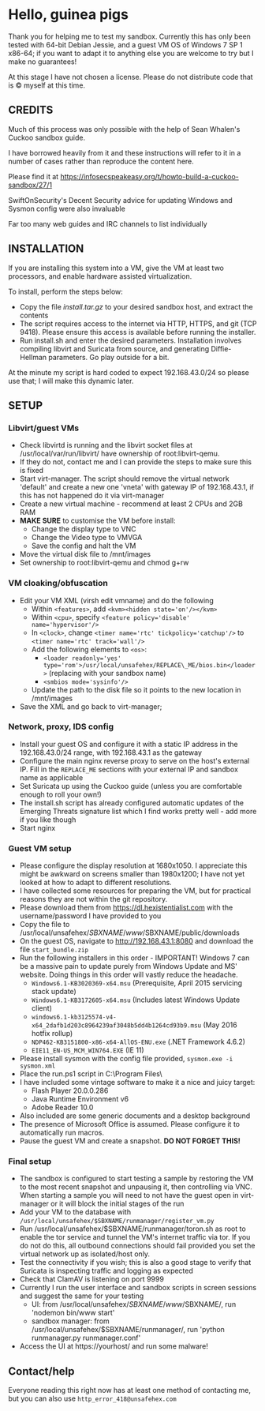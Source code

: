 # Hello, guinea pigs

Thank you for helping me to test my sandbox. Currently this has only been tested with 64-bit Debian Jessie, and a guest VM OS of Windows 7 SP 1 x86-64; if you want to adapt it to anything else you are welcome to try but I make no guarantees!

At this stage I have not chosen a license. Please do not distribute code that is © myself at this time.

## CREDITS
Much of this process was only possible with the help of Sean Whalen's Cuckoo sandbox guide. 

I have borrowed heavily from it and these instructions will refer to it in a number of cases rather than reproduce the content here.

Please find it at https://infosecspeakeasy.org/t/howto-build-a-cuckoo-sandbox/27/1

SwiftOnSecurity's Decent Security advice for updating Windows and Sysmon config were also invaluable

Far too many web guides and IRC channels to list individually

## INSTALLATION

If you are installing this system into a VM, give the VM at least two processors, and enable hardware assisted virtualization.

To install, perform the steps below:

- Copy the file *install.tar.gz* to your desired sandbox host, and extract the contents
- The script requires access to the internet via HTTP, HTTPS, and git (TCP 9418). Please ensure this access is available before running the installer.
- Run install.sh and enter the desired parameters. Installation involves compiling libvirt and Suricata from source, and generating Diffie-Hellman parameters. Go play outside for a bit.

At the minute my script is hard coded to expect 192.168.43.0/24 so please use that; I will make this dynamic later.

## SETUP

### Libvirt/guest VMs

- Check libvirtd is running and the libvirt socket files at /usr/local/var/run/libvirt/ have ownership of root:libvirt-qemu.
- If they do not, contact me and I can provide the steps to make sure this is fixed
- Start virt-manager. The script should remove the virtual network 'default' and create a new one 'vneta' with gateway IP of 192.168.43.1, if this has not happened do it via virt-manager
- Create a new virtual machine - recommend at least 2 CPUs and 2GB RAM
- __MAKE SURE__ to customise the VM before install:
  - Change the display type to VNC
  - Change the Video type to VMVGA
  - Save the config and halt the VM
- Move the virtual disk file to /mnt/images
- Set ownership to root:libvirt-qemu and chmod g+rw

### VM cloaking/obfuscation

- Edit your VM XML (virsh edit vmname) and do the following
  - Within `<features>`, add `<kvm><hidden state='on'/></kvm>`
  - Within `<cpu>`, specify `<feature policy='disable' name='hypervisor'/>`
  - In `<clock>`, change `<timer name='rtc' tickpolicy='catchup'/>` to `<timer name='rtc' track='wall'/>`
  - Add the following elements to `<os>`: 
    - `<loader readonly='yes' type='rom'>/usr/local/unsafehex/REPLACE\_ME/bios.bin</loader>` (replacing with your sandbox name)
    - `<smbios mode='sysinfo'/>`
  - Update the path to the disk file so it points to the new location in /mnt/images
- Save the XML and go back to virt-manager;

### Network, proxy, IDS config

- Install your guest OS and configure it with a static IP address in the 192.168.43.0/24 range, with 192.168.43.1 as the gateway
- Configure the main nginx reverse proxy to serve on the host's external IP. Fill in the `REPLACE_ME` sections with your external IP and sandbox name as applicable
- Set Suricata up using the Cuckoo guide (unless you are comfortable enough to roll your own!)
- The install.sh script has already configured automatic updates of the Emerging Threats signature list which I find works pretty well - add more if you like though
- Start nginx

### Guest VM setup

- Please configure the display resolution at 1680x1050. I appreciate this might be awkward on screens smaller than 1980x1200; I have not yet looked at how to adapt to different resolutions.
- I have collected some resources for preparing the VM, but for practical reasons they are not within the git repository.
- Please download them from https://dl.hexistentialist.com with the username/password I have provided to you
- Copy the file to /usr/local/unsafehex/$SBXNAME/www/$SBXNAME/public/downloads
- On the guest OS, navigate to http://192.168.43.1:8080 and download the file `start_bundle.zip`
- Run the following installers in this order - IMPORTANT! Windows 7 can be a massive pain to update purely from Windows Update and MS' website. Doing things in this order will vastly reduce the headache.
  - `Windows6.1-KB3020369-x64.msu` (Prerequisite, April 2015 servicing stack update)
  - `Windows6.1-KB3172605-x64.msu` (Includes latest Windows Update client)
  - `windows6.1-kb3125574-v4-x64_2dafb1d203c8964239af3048b5dd4b1264cd93b9.msu` (May 2016 hotfix rollup)
  - `NDP462-KB3151800-x86-x64-AllOS-ENU.exe` (.NET Framework 4.6.2)
  - `EIE11_EN-US_MCM_WIN764.EXE` (IE 11)
- Please install sysmon with the config file provided, `sysmon.exe -i sysmon.xml`
- Place the run.ps1 script in C:\Program Files\
- I have included some vintage software to make it a nice and juicy target:
  - Flash Player 20.0.0.286
  - Java Runtime Environment v6
  - Adobe Reader 10.0
- Also included are some generic documents and a desktop background
- The presence of Microsoft Office is assumed. Please configure it to automatically run macros.
- Pause the guest VM and create a snapshot. __DO NOT FORGET THIS!__

### Final setup

- The sandbox is configured to start testing a sample by restoring the VM to the most recent snapshot and unpausing it, then controlling via VNC. When starting a sample you will need to not have the guest open in virt-manager or it will block the initial stages of the run
- Add your VM to the database with `/usr/local/unsafehex/$SBXNAME/runmanager/register_vm.py`
- Run /usr/local/unsafehex/$SBXNAME/runmanager/toron.sh as root to enable the tor service and tunnel the VM's internet traffic via tor. If you do not do this, all outbound connections should fail provided you set the virtual network up as isolated/host only.
- Test the connectivity if you wish; this is also a good stage to verify that Suricata is inspecting traffic and logging as expected
- Check that ClamAV is listening on port 9999
- Currently I run the user interface and sandbox scripts in screen sessions and suggest the same for your testing
  - UI: from /usr/local/unsafehex/$SBXNAME/www/$SBXNAME/, run 'nodemon bin/www start'
  - sandbox manager: from /usr/local/unsafehex/$SBXNAME/runmanager/, run 'python runmanager.py runmanager.conf'
- Access the UI at https://yourhost/ and run some malware!

## Contact/help

Everyone reading this right now has at least one method of contacting me, but you can also use `http_error_418@unsafehex.com`
